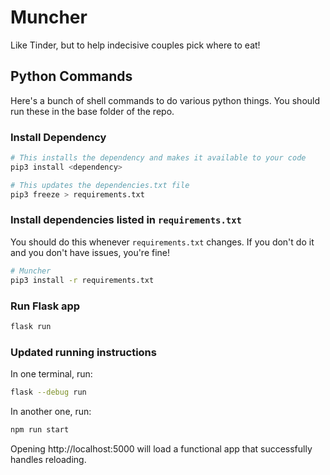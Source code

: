 # Muncher
Like Tinder, but to help indecisive couples pick where to eat!

## Python Commands
Here's a bunch of shell commands to do various python things. You should run these in the base folder of the repo.

### Install Dependency

```bash
# This installs the dependency and makes it available to your code
pip3 install <dependency>

# This updates the dependencies.txt file
pip3 freeze > requirements.txt
```

### Install dependencies listed in `requirements.txt`

You should do this whenever `requirements.txt` changes. If you don't do it and you don't have issues, you're fine!

```bash
# Muncher
pip3 install -r requirements.txt
```

### Run Flask app

```bash
flask run
```


### Updated running instructions

In one terminal, run:
```bash
flask --debug run
```

In another one, run:
```bash
npm run start
```

Opening http://localhost:5000 will load a functional app that successfully handles reloading.